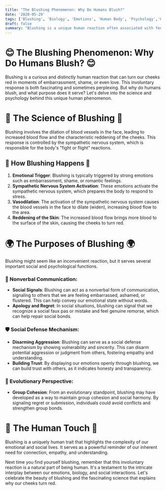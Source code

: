 ```yaml
---
title: "The Blushing Phenomenon: Why Do Humans Blush?"
date: '2020-05-29'
tags: ['Blushing', 'Biology', 'Emotions', 'Human Body', 'Psychology','Questions']
draft: false
summary: "Blushing is a unique human reaction often associated with feelings of embarrassment, shame, or love. In this blog post, we explore the biological and psychological mechanisms behind blushing and its significance in human interactions."
---
```


# 😊 The Blushing Phenomenon: Why Do Humans Blush? 😊

Blushing is a curious and distinctly human reaction that can turn our cheeks red in moments of embarrassment, shame, or even love. This involuntary response is both fascinating and sometimes perplexing. But why do humans blush, and what purpose does it serve? Let's delve into the science and psychology behind this unique human phenomenon.

# 🔬 The Science of Blushing 🔬

Blushing involves the dilation of blood vessels in the face, leading to increased blood flow and the characteristic reddening of the cheeks. This response is controlled by the sympathetic nervous system, which is responsible for the body's "fight or flight" reactions.

## 🧠 How Blushing Happens 🧠

1. **Emotional Trigger**: Blushing is typically triggered by strong emotions such as embarrassment, shame, or romantic feelings.
2. **Sympathetic Nervous System Activation**: These emotions activate the sympathetic nervous system, which prepares the body to respond to stress.
3. **Vasodilation**: The activation of the sympathetic nervous system causes the blood vessels in the face to dilate (widen), increasing blood flow to the area.
4. **Reddening of the Skin**: The increased blood flow brings more blood to the surface of the skin, causing the cheeks to turn red.

# 🌍 The Purposes of Blushing 🌍

Blushing might seem like an inconvenient reaction, but it serves several important social and psychological functions.

### 💬 Nonverbal Communication:
- **Social Signals**: Blushing can act as a nonverbal form of communication, signaling to others that we are feeling embarrassed, ashamed, or flustered. This can help convey our emotional state without words.
- **Apology and Regret**: In social situations, blushing can signal that we recognize a social faux pas or mistake and feel genuine remorse, which can help repair social bonds.

### 🛡️ Social Defense Mechanism:
- **Disarming Aggression**: Blushing can serve as a social defense mechanism by showing vulnerability and sincerity. This can disarm potential aggression or judgment from others, fostering empathy and understanding.
- **Building Trust**: By displaying our emotions openly through blushing, we can build trust with others, as it indicates honesty and transparency.

### 🧬 Evolutionary Perspective:
- **Group Cohesion**: From an evolutionary standpoint, blushing may have developed as a way to maintain group cohesion and social harmony. By signaling regret or submission, individuals could avoid conflicts and strengthen group bonds.

# 🌟 The Human Touch 🌟

Blushing is a uniquely human trait that highlights the complexity of our emotional and social lives. It serves as a powerful reminder of our inherent need for connection, empathy, and understanding.

Next time you find yourself blushing, remember that this involuntary reaction is a natural part of being human. It's a testament to the intricate interplay between our emotions, biology, and social interactions. Let's celebrate the beauty of blushing and the fascinating science that explains why our cheeks turn red.
